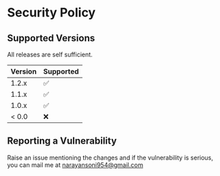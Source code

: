 # Security Policy

## Supported Versions

All releases are self sufficient.

| Version | Supported          |
| ------- | ------------------ |
| 1.2.x   | :white_check_mark: |
| 1.1.x   | :white_check_mark:                |
| 1.0.x   | :white_check_mark: |
| < 0.0   | :x:                |

## Reporting a Vulnerability

Raise an issue mentioning the changes and if the vulnerability is serious, you can mail me at narayansoni954@gmail.com
